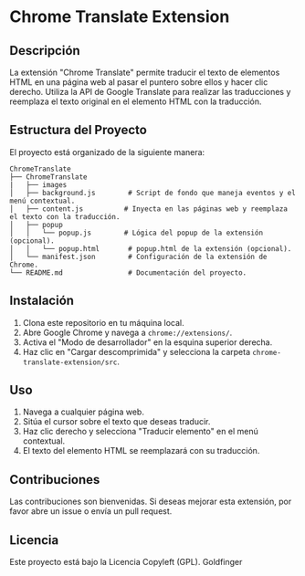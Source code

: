 # Chrome Translate Extension

## Descripción
La extensión "Chrome Translate" permite traducir el texto de elementos HTML en una página web al pasar el puntero sobre ellos y hacer clic derecho. Utiliza la API de Google Translate para realizar las traducciones y reemplaza el texto original en el elemento HTML con la traducción.

## Estructura del Proyecto
El proyecto está organizado de la siguiente manera:

```
ChromeTranslate
├── ChromeTranslate
|   ├── images
│   ├── background.js        # Script de fondo que maneja eventos y el menú contextual.
│   ├── content.js          # Inyecta en las páginas web y reemplaza el texto con la traducción.
│   ├── popup
│   │   └── popup.js        # Lógica del popup de la extensión (opcional).   
│   │   └── popup.html       # popup.html de la extensión (opcional).   
│   └── manifest.json        # Configuración de la extensión de Chrome.
└── README.md                # Documentación del proyecto.
```

## Instalación
1. Clona este repositorio en tu máquina local.
2. Abre Google Chrome y navega a `chrome://extensions/`.
3. Activa el "Modo de desarrollador" en la esquina superior derecha.
4. Haz clic en "Cargar descomprimida" y selecciona la carpeta `chrome-translate-extension/src`.

## Uso
1. Navega a cualquier página web.
2. Sitúa el cursor sobre el texto que deseas traducir.
3. Haz clic derecho y selecciona "Traducir elemento" en el menú contextual.
4. El texto del elemento HTML se reemplazará con su traducción.

## Contribuciones
Las contribuciones son bienvenidas. Si deseas mejorar esta extensión, por favor abre un issue o envía un pull request.

## Licencia
Este proyecto está bajo la Licencia Copyleft (GPL). Goldfinger